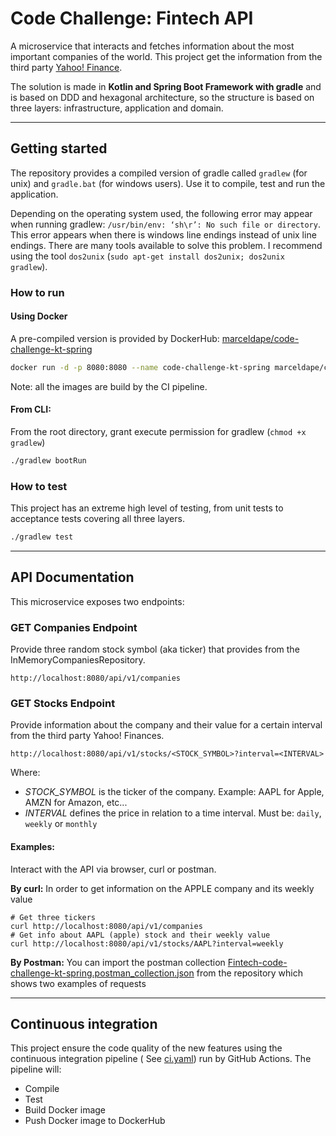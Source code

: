 # Code Challenge: Fintech API

A microservice that interacts and fetches information about the most important companies of the world. This project get
the information from the third party [Yahoo! Finance](https://finance.yahoo.com).

The solution is made in **Kotlin and Spring Boot Framework with gradle** and is based on DDD and hexagonal architecture,
so the structure is based on three layers: infrastructure, application and domain.

---

## Getting started

The repository provides a compiled version of gradle called `gradlew` (for unix) and `gradle.bat` (for windows users).
Use it to compile, test and run the application.

Depending on the operating system used, the following error may appear when running gradlew:
```/usr/bin/env: ‘sh\r’: No such file or directory```. This error appears when there is windows line endings instead of
unix line endings. There are many tools available to solve this problem. I recommend using the tool `dos2unix` 
(`sudo apt-get install dos2unix; dos2unix gradlew`).
### How to run

#### Using Docker

A pre-compiled version is provided by
DockerHub: [marceldape/code-challenge-kt-spring](https://hub.docker.com/repository/docker/marceldape/code-challenge-kt-spring)

```bash
docker run -d -p 8080:8080 --name code-challenge-kt-spring marceldape/code-challenge-kt-spring:latest
```

Note: all the images are build by the CI pipeline.

#### From CLI:

From the root directory, grant execute permission for gradlew (`chmod +x gradlew`)

```bash
./gradlew bootRun
```

### How to test

This project has an extreme high level of testing, from unit tests to acceptance tests covering all three layers.

```bash
./gradlew test
```

---

## API Documentation

This microservice exposes two endpoints:

### GET Companies Endpoint

Provide three random stock symbol (aka ticker) that provides from the InMemoryCompaniesRepository.

```text
http://localhost:8080/api/v1/companies
```

### GET Stocks Endpoint

Provide information about the company and their value for a certain interval from the third party Yahoo! Finances.

```text
http://localhost:8080/api/v1/stocks/<STOCK_SYMBOL>?interval=<INTERVAL>
```

Where:

- _STOCK_SYMBOL_ is the ticker of the company. Example: AAPL for Apple, AMZN for Amazon, etc...
- _INTERVAL_ defines the price in relation to a time interval. Must be: `daily`, `weekly` or `monthly`

#### Examples:
Interact with the API via browser, curl or postman.

**By curl:**
In order to get information on the APPLE company and its weekly value
```
# Get three tickers
curl http://localhost:8080/api/v1/companies
# Get info about AAPL (apple) stock and their weekly value
curl http://localhost:8080/api/v1/stocks/AAPL?interval=weekly
```

**By Postman:**
You can import the postman collection [Fintech-code-challenge-kt-spring.postman_collection.json](src/test/kotlin/com/dapem/codechallenge/infrastructure/integration/Fintech-code-challenge.postman_collection.json) from the repository which shows two examples of requests

---

## Continuous integration

This project ensure the code quality of the new features using the continuous integration pipeline (
See [ci.yaml](.github/workflows/ci.yml)) run by GitHub Actions. The pipeline will:

- Compile
- Test
- Build Docker image
- Push Docker image to DockerHub
